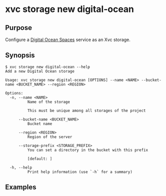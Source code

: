# xvc storage new digital-ocean

## Purpose

Configure a [Digital Ocean Spaces](https://www.digitalocean.com/products/spaces) service as an Xvc storage. 

## Synopsis 

```console
$ xvc storage new digital-ocean --help
Add a new Digital Ocean storage

Usage: xvc storage new digital-ocean [OPTIONS] --name <NAME> --bucket-name <BUCKET_NAME> --region <REGION>

Options:
  -n, --name <NAME>
          Name of the storage
          
          This must be unique among all storages of the project

      --bucket-name <BUCKET_NAME>
          Bucket name

      --region <REGION>
          Region of the server

      --storage-prefix <STORAGE_PREFIX>
          You can set a directory in the bucket with this prefix
          
          [default: ]

  -h, --help
          Print help information (use `-h` for a summary)

```

## Examples

